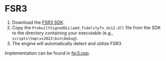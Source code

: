 # FSR3

1. Download the [FSR3 SDK](https://gpuopen.com/fidelityfx-super-resolution-3/).
2. Copy the `PrebuiltSignedDLL\amd_fidelityfx_dx12.dll` file from the SDK to the directory containing your executable (e.g., `scripts\tmp\vs2022\bin\Debug`).
3. The engine will automatically detect and utilize FSR3.

Implementation can be found in [fsr3.cpp](../src/renderer/fsr3.cpp).